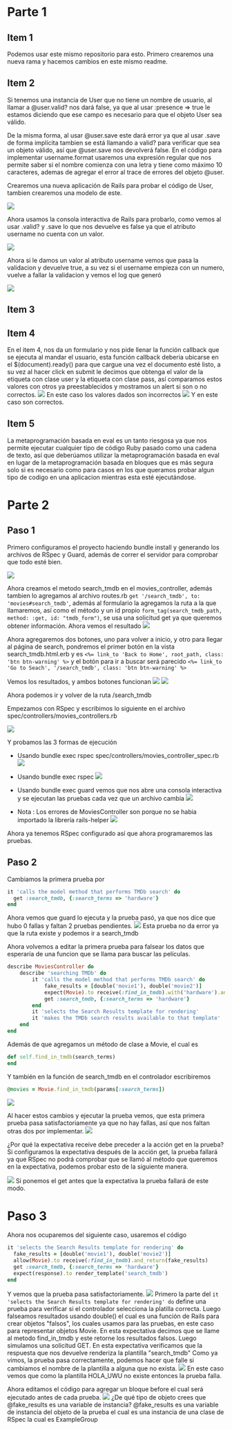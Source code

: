 # Parte 1

## Item 1
Podemos usar este mismo repositorio para esto.
Primero crearemos una nueva rama y hacemos cambios en este mismo readme.

## Item 2
Si tenemos una instancia de User que no tiene un nombre de usuario, al llamar a @user.valid? nos dará false, ya que al usar :presence => true le estamos diciendo que ese campo es necesario para que el objeto User sea válido.

De la misma forma, al usar @user.save este dará error ya que al usar .save de forma implícita tambien se está llamando a valid? para verificar que sea un objeto válido, así que @user.save nos devolverá false.
En el código para implementar username.format usaremos una expresión regular que nos permite saber si el nombre comienza con una letra y tiene como máximo 10 caracteres, ademas de agregar el error al trace de errores del objeto @user.

Crearemos una nueva aplicación de Rails para probar el código de User, tambien crearemos una modelo de este.

![](Parte1/images/3.png)

Ahora usamos la consola interactiva de Rails para probarlo, como vemos al usar .valid? y .save lo que nos devuelve es false ya que el atributo username no cuenta con un valor.

![](Parte1/images/4.png)

Ahora si le damos un valor al atributo username vemos que pasa la validacion y devuelve true, a su vez si el username empieza con un numero, vuelve a fallar la validacion y vemos el log que generó

![](Parte1/images/5.png)
## Item 3
## Item 4
En el item 4, nos da un formulario y nos pide llenar la función callback que se ejecuta al mandar el usuario, esta función callback deberia ubicarse en el $(document).ready() para que cargue una vez el documento esté listo, a su vez al hacer click en submit le decimos que obtenga el valor de la etiqueta con clase user y la etiqueta con clase pass, así comparamos estos valores con otros ya preestablecidos y mostramos un alert si son o no correctos.
![](Parte1/images/1.png)
En este caso los valores dados son incorrectos
![](Parte1/images/2.png)
Y en este caso son correctos.

## Item 5
La metaprogramación basada en eval es un tanto riesgosa ya que nos permite ejecutar cualquier tipo de código Ruby pasado como una cadena de texto, así que deberúamos utilizar la metaprogramación basada en eval en lugar de la metaprogramación basada en bloques que es más segura solo si es necesario como para casos en los que queramos probar algun tipo de codigo en una aplicacion mientras esta esté ejecutándose.

# Parte 2

## Paso 1
Primero configuramos el proyecto haciendo bundle install y generando los archivos de RSpec y Guard, además de correr el servidor para comprobar que todo esté bien.

![](Parte2/images/1.png)

Ahora creamos el metodo search_tmdb en el movies_controller, además tambien lo agregamos al archivo routes.rb ```get '/search_tmdb', to: 'movies#search_tmdb'```, además al formulario la agregamos la ruta a la que llamaremos, así como el método y un id propio ```form_tag(search_tmdb_path, method: :get, id: "tmdb_form")```, se usa una solicitud get ya que queremos obtener información.
Ahora vemos el resultado
![](Parte2/images/2.png)

Ahora agregaremos dos botones, uno para volver a inicio, y otro para llegar al página de search, pondremos el primer botón en la vista search_tmdb.html.erb y es ```<%= link_to 'Back to Home', root_path, class: 'btn btn-warning' %>``` y el botón para ir a buscar será parecido ```<%= link_to 'Go to Seach', '/search_tmdb', class: 'btn btn-warning' %>```

Vemos los resultados, y ambos botones funcionan
![](Parte2/images/3.png)
![](Parte2/images/4.png)

Ahora podemos ir y volver de la ruta /search_tmdb  

Empezamos con RSpec y escribimos lo siguiente en el archivo spec/controllers/movies_controllers.rb

![](Parte2/images/5.png)

Y probamos las 3 formas de ejecución
* Usando bundle exec rspec spec/controllers/movies_controller_spec.rb
![](Parte2/images/6.png)
* Usando bundle exec rspec 
![](Parte2/images/7.png)
* Usando bundle exec guard vemos que nos abre una consola interactiva y se ejecutan las pruebas cada vez que un archivo cambia
![](Parte2/images/8.png)

* Nota : Los errores de MoviesController son porque no se habia importado la librería rails-helper
![](Parte2/images/9.png)

Ahora ya tenemos RSpec configurado así que ahora programaremos las pruebas.

## Paso 2

Cambiamos la primera prueba por 
```ruby
it 'calls the model method that performs TMDb search' do
  get :search_tmdb, {:search_terms => 'hardware'}
end
```
Ahora vemos que guard lo ejecuta y la prueba pasó, ya que nos dice que hubo 0 fallas y faltan 2 pruebas pendientes.
![](Parte2/images/10.png)
Esta prueba no da error ya que la ruta existe y podemos ir a search_tmdb

Ahora volvemos a editar la primera prueba para falsear los datos que esperaría de una funcion que se llama para buscar las películas.

```ruby
describe MoviesController do
    describe 'searching TMDb' do
        it 'calls the model method that performs TMDb search' do
            fake_results = [double('movie1'), double('movie2')]
            expect(Movie).to receive(:find_in_tmdb).with('hardware').and_return(fake_results)
            get :search_tmdb, {:search_terms => 'hardware'}
        end               
        it 'selects the Search Results template for rendering'
        it 'makes the TMDb search results available to that template' 
    end
end
```
Además de que agregamos un método de clase a Movie, el cual es 
```ruby
def self.find_in_tmdb(search_terms)
end
```
Y también en la función de search_tmdb en el controlador escribiremos 
```ruby
@movies = Movie.find_in_tmdb(params[:search_terms])
```

![](Parte2/images/11.png)

Al hacer estos cambios y ejecutar la prueba vemos, que esta primera prueba pasa satisfactoriamente ya que no hay fallas, así que nos faltan otras dos por implementar.
![](Parte2/images/12.png)

¿Por qué la expectativa receive debe preceder a la acción get en la prueba?
Si configuramos la expectativa después de la acción get, la prueba fallará ya que RSpec no podrá comprobar que se llamó al método que queremos en la expectativa, podemos probar esto de la siguiente manera.

![](Parte2/images/13.png)
Si ponemos el get antes que la expectativa la prueba fallará de este modo.

# Paso 3
Ahora nos ocuparemos del siguiente caso, usaremos el código 
```ruby
it 'selects the Search Results template for rendering' do
  fake_results = [double('movie1'), double('movie2')]
  allow(Movie).to receive(:find_in_tmdb).and_return(fake_results)
  get :search_tmdb, {:search_terms => 'hardware'}
  expect(response).to render_template('search_tmdb')
end
```
Y vemos que la prueba pasa satisfactoriamente.
![](Parte2/images/14.png)
Primero la parte del `it 'selects the Search Results template for rendering' do` define una prueba para verificar si el controlador selecciona la platilla correcta.
Luego falseamos resultados usando double() el cual es una función de Rails para crear objetos "falsos", los cuales usamos para las pruebas, en este caso para representar objetos Movie.
En esta expectativa decimos que se llame al metodo find_in_tmdb y este retorne los resultados falsos.
Luego simulamos una solicitud GET.
En esta expectativa verificamos que la respuesta que nos devuelve renderiza la plantilla "search_tmdb"
Como ya vimos, la prueba pasa correctamente, podemos hacer que falle si cambiamos el nombre de la plantilla a alguna que no exista.
![](Parte2/images/15.png)
En este caso vemos que como la plantilla HOLA_UWU no existe entonces la prueba falla.

Ahora editamos el código para agregar un bloque before el cual será ejecutado antes de cada prueba.
![](Parte2/images/16.png)
¿De qué tipo de objeto crees que @fake_results es una variable de instancia? 
@fake_results es una variable de instancia del objeto de la prueba el cual es una instancia de una clase de RSpec la cual es ExampleGroup


